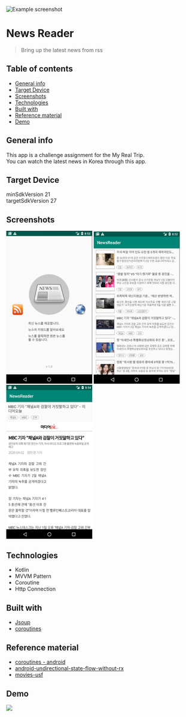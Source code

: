 ![Example screenshot](https://github.com/seongjinkime/NewsReader/blob/master/screenShots/demo.gif?raw=true)
# News Reader
> Bring up the latest news from rss

## Table of contents
* [General info](#general-info)
* [Target Device](#target-device)
* [Screenshots](#screenshots)
* [Technologies](#technologies)
* [Built with](#built-with)
* [Reference material](#reference-material)
* [Demo](#demo)

## General info
This app is a challenge assignment for the My Real Trip.  
You can watch the latest news in Korea through this app.  

## Target Device
minSdkVersion 21  
targetSdkVersion 27

## Screenshots
<img src="https://github.com/seongjinkime/NewsReader/blob/master/screenShots/splash.png?raw=true" width="230" />
<img src="https://github.com/seongjinkime/NewsReader/blob/master/screenShots/news_list.png?raw=true" width="230" />
<img src="https://github.com/seongjinkime/NewsReader/blob/master/screenShots/news_view.png?raw=true" width="230" />

## Technologies
* Kotlin
* MVVM Pattern
* Coroutine
* Http Connection

## Built with
* [Jsoup](https://jsoup.org/download)
* [coroutines](https://github.com/Kotlin/kotlinx.coroutines)

## Reference material
* [coroutines - android](https://developer.android.com/kotlin/coroutines?hl=ko)
* [android-undirectional-state-flow-without-rx](https://medium.com/@ratulsarna/android-unidirectional-state-flow-without-rx-596f2f7637bb)
* [movies-usf](https://github.com/rdsarna/movies-usf)


## Demo
<img src="/Users/kimseongjin/Desktop/NewsReader/screenShots/demo.gif" width="230" />
